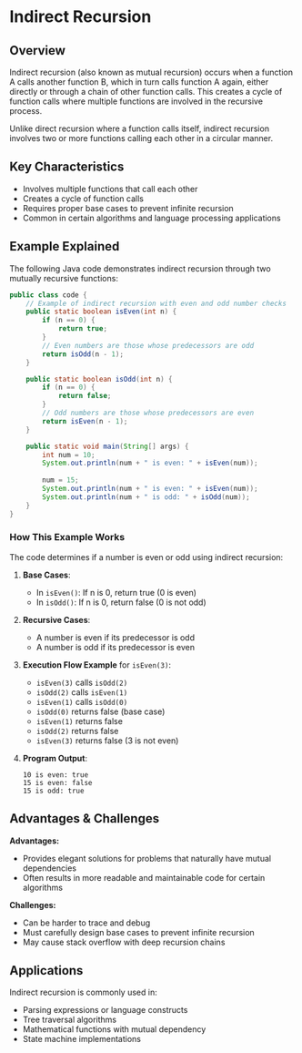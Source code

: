 # Indirect Recursion

## Overview
Indirect recursion (also known as mutual recursion) occurs when a function A calls another function B, which in turn calls function A again, either directly or through a chain of other function calls. This creates a cycle of function calls where multiple functions are involved in the recursive process.

Unlike direct recursion where a function calls itself, indirect recursion involves two or more functions calling each other in a circular manner.

## Key Characteristics
- Involves multiple functions that call each other
- Creates a cycle of function calls
- Requires proper base cases to prevent infinite recursion
- Common in certain algorithms and language processing applications

## Example Explained

The following Java code demonstrates indirect recursion through two mutually recursive functions:

```java
public class code {
    // Example of indirect recursion with even and odd number checks
    public static boolean isEven(int n) {
        if (n == 0) {
            return true;
        }
        // Even numbers are those whose predecessors are odd
        return isOdd(n - 1);
    }

    public static boolean isOdd(int n) {
        if (n == 0) {
            return false;
        }
        // Odd numbers are those whose predecessors are even
        return isEven(n - 1);
    }

    public static void main(String[] args) {
        int num = 10;
        System.out.println(num + " is even: " + isEven(num));
        
        num = 15;
        System.out.println(num + " is even: " + isEven(num));
        System.out.println(num + " is odd: " + isOdd(num));
    }
}
```

### How This Example Works

The code determines if a number is even or odd using indirect recursion:

1. **Base Cases**:
   - In `isEven()`: If n is 0, return true (0 is even)
   - In `isOdd()`: If n is 0, return false (0 is not odd)

2. **Recursive Cases**:
   - A number is even if its predecessor is odd
   - A number is odd if its predecessor is even

3. **Execution Flow Example** for `isEven(3)`:
   - `isEven(3)` calls `isOdd(2)`
   - `isOdd(2)` calls `isEven(1)`
   - `isEven(1)` calls `isOdd(0)`
   - `isOdd(0)` returns false (base case)
   - `isEven(1)` returns false
   - `isOdd(2)` returns false
   - `isEven(3)` returns false (3 is not even)

4. **Program Output**:
   ```
   10 is even: true
   15 is even: false
   15 is odd: true
   ```

## Advantages & Challenges

**Advantages:**
- Provides elegant solutions for problems that naturally have mutual dependencies
- Often results in more readable and maintainable code for certain algorithms

**Challenges:**
- Can be harder to trace and debug
- Must carefully design base cases to prevent infinite recursion
- May cause stack overflow with deep recursion chains

## Applications
Indirect recursion is commonly used in:
- Parsing expressions or language constructs
- Tree traversal algorithms
- Mathematical functions with mutual dependency
- State machine implementations
